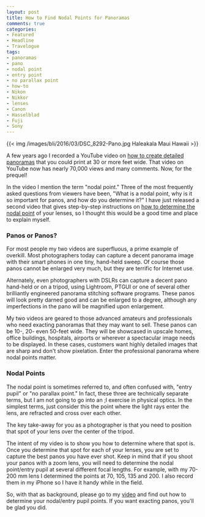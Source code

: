 ```yaml
---
layout: post
title: How to Find Nodal Points for Panoramas
comments: true
categories:
- Featured
- Headline
- Travelogue
tags:
- panoramas
- pano
- nodal point
- entry point
- no parallax point
- how-to
- Nikon
- Nikkor
- lenses
- Canon
- Hasselblad
- Fuji
- Sony
---
```


{{<  img /images/bli/2016/03/DSC_8292-Pano.jpg Haleakala Maui Hawaii  >}}

A few years ago I recorded a YouTube video on [how to create detailed panoramas](https://youtu.be/edgmob9gtQ4) that you could print at 30 or more feet wide. That video on YouTube now has nearly 70,000 views and many comments. Now, for the prequel!
  
<!--more-->

In the video I mention the term "nodal point." Three of the most frequently asked questions from viewers have been, "What is a nodal point, why is it so important for panos, and how do you determine it?" I have just released a second video that gives step-by-step instructions on [how to determine the nodal point](https://youtu.be/IFQHoCjFTn8) of your lenses, so I thought this would be a good time and place to explain myself. 

### Panos or Panos?

For most people my two videos are superfluous, a prime example of overkill. Most photographers today can capture a decent panorama image with their smart phones in one tiny, hand-held sweep. Of course those panos cannot be enlarged very much, but they are terrific for Internet use. 

Alternately, even photographers with DSLRs can capture a decent pano hand-held or on a tripod, using Lightroom, PTGUI or one of several other brilliantly engineered panorama stitching software programs. These panos will look pretty darned good and can be enlarged to a degree, although any imperfections in the pano will be magnified upon enlargement. 

My two videos are geared to those advanced amateurs and professionals who need exacting panoramas that they may want to sell. These panos can be 10-, 20- even 50-feet wide. They will be showcased in upscale homes, office buildings, hospitals, airports or wherever a spectacular image needs to be displayed. In these cases, customers want highly detailed images that are sharp and don't show pixelation. Enter the professional panorama where nodal points matter.

### Nodal Points

The nodal point is sometimes referred to, and often confused with, "entry pupil" or "no parallax point." In fact, these three are technically separate terms, but I am not going to go into an    ;l exercise in physical optics. In the simplest terms, just consider this the point where the light rays enter the lens, are refracted and cross over each other. 

The key take-away for you as a photographer is that you need to position that spot of your lens over the center of the tripod. 

The intent of my video is to show you how to determine where that spot is. Once you determine that spot for each of your lenses, you are set to capture the best panos you have ever shot. Keep in mind that if you shoot your panos with a zoom lens, you will need to determine the nodal point/entry pupil at several different focal lengths. For example, with my 70-200 mm lens I determined the points at 70, 105, 135 and 200. I also record them in my iPhone so I have it handy while in the field. 

So, with that as background, please go to my [video](https://youtu.be/edgmob9gtQ4) and find out how to determine your nodal/entry pupil points. If you want exacting panos, you'll be glad you did.


